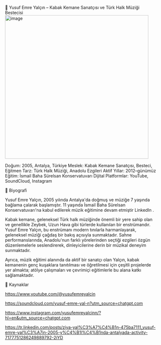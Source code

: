 🎻 Yusuf Emre Yalçın – Kabak Kemane Sanatçısı ve Türk Halk Müziği Bestecisi
<img width="474" height="474" alt="image" src="https://github.com/user-attachments/assets/14c924d8-04b6-4e3f-a171-12f2adbbaa10" />

Doğum: 2005, Antalya, Türkiye
Meslek: Kabak Kemane Sanatçısı, Besteci, Eğitmen
Tarz: Türk Halk Müziği, Anadolu Ezgileri
Aktif Yıllar: 2012–günümüz
Eğitim: İsmail Baha Sürelsan Konservatuvarı
Dijital Platformlar: YouTube, SoundCloud, Instagram

🎼 Biyografi

Yusuf Emre Yalçın, 2005 yılında Antalya'da doğmuş ve müziğe 7 yaşında bağlama çalarak başlamıştır. 11 yaşında İsmail Baha Sürelsan Konservatuvarı'na kabul edilerek müzik eğitimine devam etmiştir 
LinkedIn
.

Kabak kemane, geleneksel Türk halk müziğinde önemli bir yere sahip olan ve genellikle Zeybek, Uzun Hava gibi türlerde kullanılan bir enstrümandır. Yusuf Emre Yalçın, bu enstrümanı modern tınılarla harmanlayarak, geleneksel müziği çağdaş bir bakış açısıyla sunmaktadır. Sahne performanslarında, Anadolu'nun farklı yörelerinden seçtiği ezgileri özgün düzenlemelerle seslendirerek, dinleyicilerine derin bir müzikal deneyim sunmaktadır.

Ayrıca, müzik eğitimi alanında da aktif bir sanatçı olan Yalçın, kabak kemanenin genç kuşaklara tanıtılması ve öğretilmesi için çeşitli projelerde yer almakta; atölye çalışmaları ve çevrimiçi eğitimlerle bu alana katkı sağlamaktadır.

🔗 Kaynaklar

https://www.youtube.com/@yusufemreyalcin

https://soundcloud.com/yusuf-emre-yal-n?utm_source=chatgpt.com

https://www.instagram.com/yusufemreyalcinn/?hl=en&utm_source=chatgpt.com

https://tr.linkedin.com/posts/ziya-yal%C3%A7%C4%B1n-475ba7111_yusuf-emre-yal%C3%A7in-2005-y%C4%B1l%C4%B1nda-antalyada-activity-7177751286249889792-2iYD
